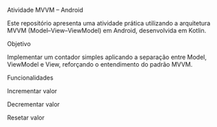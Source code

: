Atividade MVVM – Android

Este repositório apresenta uma atividade prática utilizando a arquitetura MVVM (Model–View–ViewModel) em Android, desenvolvida em Kotlin.

Objetivo

Implementar um contador simples aplicando a separação entre Model, ViewModel e View, reforçando o entendimento do padrão MVVM.

Funcionalidades

Incrementar valor

Decrementar valor

Resetar valor
